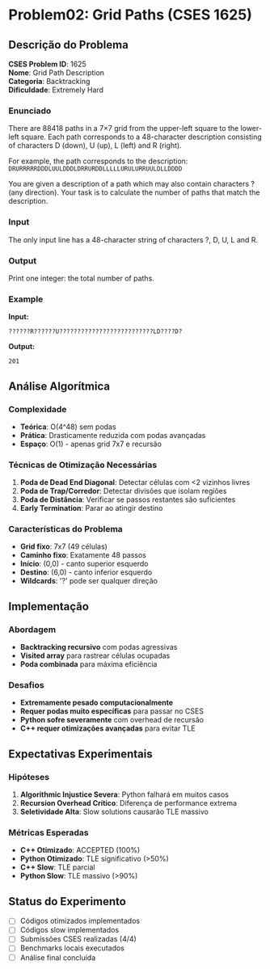 # Problem02: Grid Paths (CSES 1625)

## Descrição do Problema

**CSES Problem ID**: 1625  
**Nome**: Grid Path Description  
**Categoria**: Backtracking  
**Dificuldade**: Extremely Hard  

### Enunciado

There are 88418 paths in a 7×7 grid from the upper-left square to the lower-left square. Each path corresponds to a 48-character description consisting of characters D (down), U (up), L (left) and R (right).

For example, the path corresponds to the description:
`DRURRRRRDDDLUULDDDLDRRURDDLLLLLURULURRUULDLLDDDD`

You are given a description of a path which may also contain characters ? (any direction). Your task is to calculate the number of paths that match the description.

### Input
The only input line has a 48-character string of characters ?, D, U, L and R.

### Output
Print one integer: the total number of paths.

### Example
**Input:**
```
??????R??????U??????????????????????????LD????D?
```

**Output:**
```
201
```

## Análise Algorítmica

### Complexidade
- **Teórica**: O(4^48) sem podas
- **Prática**: Drasticamente reduzida com podas avançadas
- **Espaço**: O(1) - apenas grid 7x7 e recursão

### Técnicas de Otimização Necessárias

1. **Poda de Dead End Diagonal**: Detectar células com <2 vizinhos livres
2. **Poda de Trap/Corredor**: Detectar divisões que isolam regiões
3. **Poda de Distância**: Verificar se passos restantes são suficientes
4. **Early Termination**: Parar ao atingir destino

### Características do Problema

- **Grid fixo**: 7x7 (49 células)
- **Caminho fixo**: Exatamente 48 passos
- **Início**: (0,0) - canto superior esquerdo  
- **Destino**: (6,0) - canto inferior esquerdo
- **Wildcards**: '?' pode ser qualquer direção

## Implementação

### Abordagem
- **Backtracking recursivo** com podas agressivas
- **Visited array** para rastrear células ocupadas
- **Poda combinada** para máxima eficiência

### Desafios
- **Extremamente pesado computacionalmente**
- **Requer podas muito específicas** para passar no CSES
- **Python sofre severamente** com overhead de recursão
- **C++ requer otimizações avançadas** para evitar TLE

## Expectativas Experimentais

### Hipóteses
1. **Algorithmic Injustice Severa**: Python falhará em muitos casos
2. **Recursion Overhead Crítico**: Diferença de performance extrema
3. **Seletividade Alta**: Slow solutions causarão TLE massivo

### Métricas Esperadas
- **C++ Otimizado**: ACCEPTED (100%)
- **Python Otimizado**: TLE significativo (>50%)
- **C++ Slow**: TLE parcial
- **Python Slow**: TLE massivo (>90%)

## Status do Experimento

- [ ] Códigos otimizados implementados
- [ ] Códigos slow implementados  
- [ ] Submissões CSES realizadas (4/4)
- [ ] Benchmarks locais executados
- [ ] Análise final concluída
